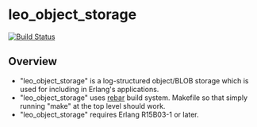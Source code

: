 leo_object_storage
==================

[![Build Status](https://secure.travis-ci.org/leo-project/leo_object_storage.png?branch=master)](http://travis-ci.org/leo-project/leo_object_storage)

Overview
--------

* "leo_object_storage" is a log-structured object/BLOB storage which is used for including in Erlang's applications.
* "leo_object_storage" uses [rebar](https://github.com/basho/rebar) build system. Makefile so that simply running "make" at the top level should work.
* "leo_object_storage" requires Erlang R15B03-1 or later.

